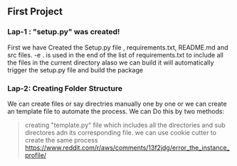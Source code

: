 ## First Project 

### Lap-1 : "setup.py" was created! 
First we have Created the Setup.py file , requirements.txt, README.md and src files.
-e . is used in the end of the list of requirements.txt to 
include all the files in the current directory alaso we can build
it will automatically trigger the setup.py file and build the package 


### Lap-2: Creating Folder Structure 
We can create files or say directries manually one by one or we can create an template file to automate the process. 
We can Do this by two methods:
>creating "template.py" file which includes all the directories and sub directores adn its corresponding file.
> we can use cookie cutter to create the same process
https://www.reddit.com/r/aws/comments/13f2jdg/error_the_instance_profile/